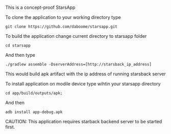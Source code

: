 This is a concept-proof StarsApp

To clone the application to your working directory type

    git clone https://github.com/daboome/starsapp.git

To build the application change current directory to starsapp folder

    cd starsapp

And then type

    ./gradlew assemble -DserverAddress=[http://starsback_ip_address]

This would build apk artifact with the ip address of running starsback server

To install application on modile device type wihtin your starsapp directory

    cd app/build/outputs/apk;

And then

    adb install app-debug.apk

CAUTION:
This application requires starback backend server to be started first.
